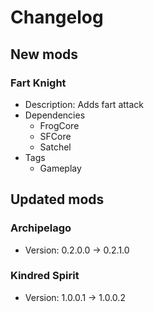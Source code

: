 # Changelog


## New mods

### Fart Knight

- Description: Adds fart attack
- Dependencies
  + FrogCore
  + SFCore
  + Satchel
- Tags
  + Gameplay


## Updated mods

### Archipelago

- Version: 0.2.0.0 -> 0.2.1.0

### Kindred Spirit

- Version: 1.0.0.1 -> 1.0.0.2

